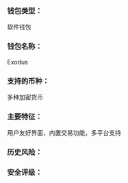 ### 钱包类型：

软件钱包



### 钱包名称：

Exodus



### 支持的币种：

多种加密货币



### 主要特征：

用户友好界面，内置交易功能，多平台支持







### 历史风险：



### 安全评级：

























































































































































































































































































































